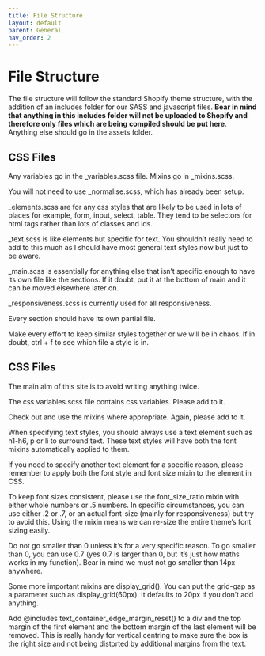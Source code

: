 ```yaml
---
title: File Structure
layout: default
parent: General
nav_order: 2
---
```


# File Structure

The file structure will follow the standard Shopify theme structure, with the addition of an includes folder for our SASS and javascript files. **Bear in mind that anything in this includes folder will not be uploaded to Shopify and therefore only files which are being compiled should be put here**. Anything else should go in the assets folder. 

## CSS Files

Any variables go in the _variables.scss file. Mixins go in _mixins.scss. 

You will not need to use _normalise.scss, which has already been setup. 

_elements.scss are for any css styles that are likely to be used in lots of places for example, form, input, select, table. They tend to be selectors for html tags rather than lots of classes and ids. 

_text.scss is like elements but specific for text. You shouldn’t really need to add to this much as I should have most general text styles now but just to be aware. 

_main.scss is essentially for anything else that isn’t specific enough to have its own file like the sections. If it doubt, put it at the bottom of main and it can be moved elsewhere later on. 

_responsiveness.scss is currently used for all responsiveness. 

Every section should have its own partial file.

Make every effort to keep similar styles together or we will be in chaos. If in doubt, ctrl + f to see which file a style is in. 


## CSS Files

The main aim of this site is to avoid writing anything twice.

The css variables.scss file contains css variables. Please add to it. 

Check out and use the mixins where appropriate. Again, please add to it. 

When specifying text styles, you should always use a text element such as h1-h6, p or li to surround text. These text styles will have both the font mixins automatically applied to them. 

If you need to specify another text element for a specific reason, please remember to apply both the font style and font size mixin to the element in CSS. 

To keep font sizes consistent, please use the font_size_ratio mixin with either whole numbers or .5 numbers. In specific circumstances, you can use either .2 or .7, or an actual font-size (mainly for responsiveness) but try to avoid this. Using the mixin means we can re-size the entire theme’s font sizing easily.  

Do not go smaller than 0 unless it’s for a very specific reason. To go smaller than 0, you can use 0.7 (yes 0.7 is larger than 0, but it’s just how maths works in my function). Bear in mind we must not go smaller than 14px anywhere. 

Some more important mixins are display_grid(). You can put the grid-gap as a parameter such as display_grid(60px). It defaults to 20px if you don’t add anything. 

Add @includes text_container_edge_margin_reset() to a div and the top margin of the first element and the bottom margin of the last element will be removed. This is really handy for vertical centring to make sure the box is the right size and not being distorted by additional margins from the text. 


